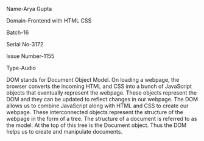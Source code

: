 Name-Arya Gupta

Domain-Frontend with HTML CSS

Batch-16

Serial No-3172

Issue Number-1155

Type-Audio

DOM stands for Document Object Model. On loading a webpage, the browser converts the incoming HTML and CSS into a bunch of JavaScript objects that eventually represent the 
webpage. These objects represent the DOM and they can be updated to reflect changes in our webpage. The DOM allows us to combine JavaScript along with HTML and CSS to create our 
webpage. These interconnected objects represent the structure of the webpage in the form of a tree. The structure of a document is referred to as the model. At the top of this 
tree is the Document object. Thus the DOM helps us to create and manipulate documents.
